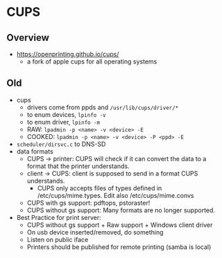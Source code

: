 CUPS
====

## Overview

- <https://openprinting.github.io/cups/>
  - a fork of apple cups for all operating systems

## Old

- cups
  - drivers come from ppds and `/usr/lib/cups/driver/*`
  - to enum devices, `lpinfo -v`
  - to enum driver, `lpinfo -m`
  - RAW: `lpadmin -p <name> -v <device> -E`
  - COOKED: `lpadmin -p <name> -v <device> -P <ppd> -E`
- `scheduler/dirsvc.c` to DNS-SD
- data formats
  - CUPS -> printer: CUPS will check if it can convert the data to a format
    that the printer understands.
  - client -> CUPS: client is supposed to send in a format CUPS understands.
    - CUPS only accepts files of types defined in /etc/cups/mime.types.  Edit
      also /etc/cups/mime.convs
  - CUPS with gs support: pdftops, pstoraster!
  - CUPS without gs support: Many formats are no longer supported.
- Best Practice for print server:
  - CUPS without gs support + Raw support + Windows client driver
  - On usb device inserted/removed, do something
  - Listen on public iface
  - Printers should be published for remote printing (samba is local)
